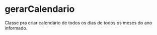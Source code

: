 gerarCalendario
===============

Classe pra criar calendário de todos os dias de todos os meses do ano informado.
